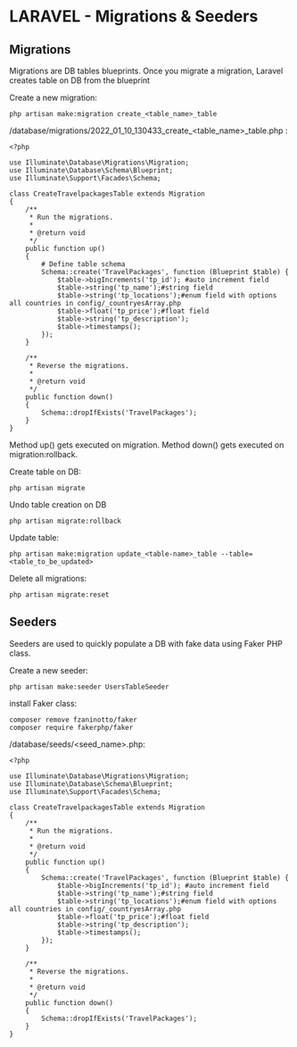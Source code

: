 #   LARAVEL - Migrations & Seeders

## Migrations

Migrations are DB tables blueprints.
Once you migrate a migration, Laravel creates table on DB from the blueprint

Create a new migration:

```
php artisan make:migration create_<table_name>_table
```

/database/migrations/2022_01_10_130433_create_<table_name>_table.php :
```
<?php

use Illuminate\Database\Migrations\Migration;
use Illuminate\Database\Schema\Blueprint;
use Illuminate\Support\Facades\Schema;

class CreateTravelpackagesTable extends Migration
{
    /**
     * Run the migrations.
     *
     * @return void
     */
    public function up()
    {
        # Define table schema
        Schema::create('TravelPackages', function (Blueprint $table) {
            $table->bigIncrements('tp_id'); #auto increment field
            $table->string('tp_name');#string field
            $table->string('tp_locations');#enum field with options all countries in config/_countryesArray.php
            $table->float('tp_price');#float field
            $table->string('tp_description');
            $table->timestamps();
        });
    }

    /**
     * Reverse the migrations.
     *
     * @return void
     */
    public function down()
    {
        Schema::dropIfExists('TravelPackages');
    }
}
```

Method up() gets executed on migration.
Method down() gets executed on migration:rollback.

Create table on DB:

```
php artisan migrate
```

Undo table creation on DB

```
php artisan migrate:rollback
```

Update table:

```
php artisan make:migration update_<table-name>_table --table=<table_to_be_updated>
```

Delete all migrations:

```
php artisan migrate:reset
```

## Seeders

Seeders are used to quickly populate a DB with fake data using Faker PHP class.

Create a new seeder:

```
php artisan make:seeder UsersTableSeeder
```

install Faker class:

```
composer remove fzaninotto/faker
composer require fakerphp/faker
```

/database/seeds/<seed_name>.php:

```
<?php

use Illuminate\Database\Migrations\Migration;
use Illuminate\Database\Schema\Blueprint;
use Illuminate\Support\Facades\Schema;

class CreateTravelpackagesTable extends Migration
{
    /**
     * Run the migrations.
     *
     * @return void
     */
    public function up()
    {
        Schema::create('TravelPackages', function (Blueprint $table) {
            $table->bigIncrements('tp_id'); #auto increment field
            $table->string('tp_name');#string field
            $table->string('tp_locations');#enum field with options all countries in config/_countryesArray.php
            $table->float('tp_price');#float field
            $table->string('tp_description');
            $table->timestamps();
        });
    }

    /**
     * Reverse the migrations.
     *
     * @return void
     */
    public function down()
    {
        Schema::dropIfExists('TravelPackages');
    }
}
```

